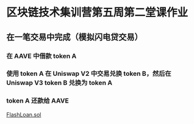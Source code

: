 # 区块链技术集训营第五周第二堂课作业

## 在一笔交易中完成（模拟闪电贷交易）
### 在 AAVE 中借款 token A
### 使用 token A 在 Uniswap V2 中交易兑换 token B，然后在 Uniswap V3 token B 兑换为 token A
### token A 还款给 AAVE

[FlashLoan.sol](./contracts/FlashLoan.sol)